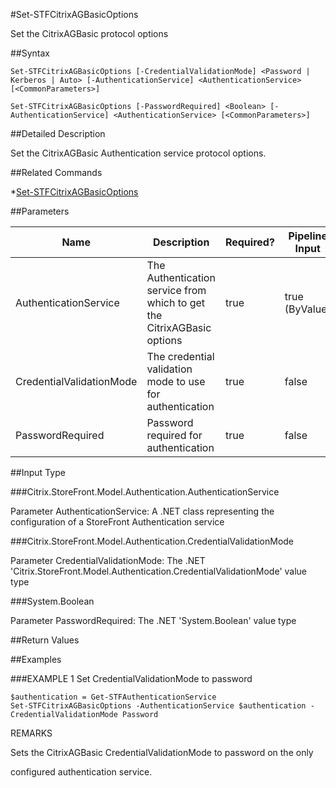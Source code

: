 #Set-STFCitrixAGBasicOptions
Set the CitrixAGBasic protocol options
##Syntax
```Set-STFCitrixAGBasicOptions [-CredentialValidationMode] <Password | Kerberos | Auto> [-AuthenticationService] <AuthenticationService> [<CommonParameters>]
Set-STFCitrixAGBasicOptions [-PasswordRequired] <Boolean> [-AuthenticationService] <AuthenticationService> [<CommonParameters>]
```
##Detailed Description
Set the CitrixAGBasic Authentication service protocol options.
##Related Commands
*[Set-STFCitrixAGBasicOptions](Set-STFCitrixAGBasicOptions)
##Parameters
|Name|Description|Required?|Pipeline Input||--|--|--|--||AuthenticationService|The Authentication service from which to get the CitrixAGBasic options|true|true (ByValue)||CredentialValidationMode|The credential validation mode to use for authentication|true|false||PasswordRequired|Password required for authentication|true|false|##Input Type
###Citrix.StoreFront.Model.Authentication.AuthenticationService
Parameter AuthenticationService: A .NET class representing the configuration of a StoreFront Authentication service
###Citrix.StoreFront.Model.Authentication.CredentialValidationMode
Parameter CredentialValidationMode: The .NET 'Citrix.StoreFront.Model.Authentication.CredentialValidationMode' value type
###System.Boolean
Parameter PasswordRequired: The .NET 'System.Boolean' value type
##Return Values
##Examples
###EXAMPLE 1 Set CredentialValidationMode to password
```$authentication = Get-STFAuthenticationService
Set-STFCitrixAGBasicOptions -AuthenticationService $authentication -CredentialValidationMode Password
```
REMARKS
Sets the CitrixAGBasic CredentialValidationMode to password on the only
configured authentication service.
